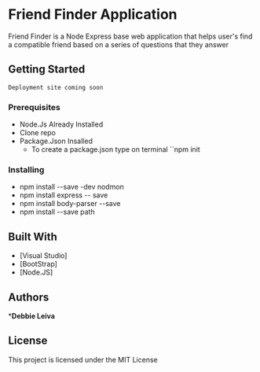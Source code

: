# Friend Finder Application

Friend Finder is a Node Express base web application that helps user's find a compatible friend based on a series of questions that they answer 

## Getting Started

    Deployment site coming soon

### Prerequisites
   * Node.Js Already Installed
   * Clone repo 
   * Package.Json Insalled
        * To create a package.json type on terminal ``npm init 

### Installing 
   * npm install --save -dev nodmon   
   * npm install express -- save
   * npm install body-parser --save
   * npm install --save path


## Built With

* [Visual Studio]
* [BootStrap]
* [Node.JS]

## Authors

***Debbie Leiva**

## License

This project is licensed under the MIT License 



   


